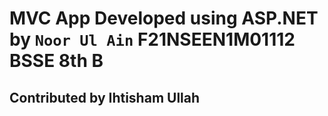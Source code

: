 # MVC App Developed using ASP.NET by `Noor Ul Ain` F21NSEEN1M01112 BSSE 8th B

## Contributed by Ihtisham Ullah 
